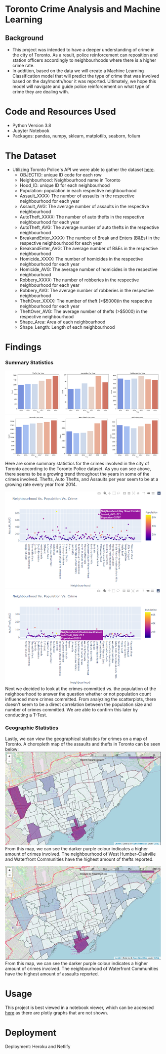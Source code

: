 # Toronto Crime Analysis and Machine Learning
## Background
- This project was intended to have a deeper understanding of crime in the city of Toronto. As a result, police reinforcement can reposition and station officers accordingly to neighbourhoods where there is a higher crime rate.
- In addition, based on the data we will create a Machine Learning Classification model that will predict the type of crime that was involved based on the day/month/hour it was reported. Ultimately, we hope this model will navigate and guide police reinforcement on what type of crime they are dealing with.
# Code and Resources Used
- Python Version 3.8
- Jupyter Notebook
- Packages: pandas, numpy, sklearn, matplotlib, seaborn, folium
# The Dataset
- Utilizing Toronto Police's API we were able to gather the dataset [here](https://data.torontopolice.on.ca/pages/open-data).
	- OBJECTID: unique ID code for each row
	- Neighbourhood: Neighbourhood name in Toronto
	- Hood_ID: unique ID for each neighbourhood
	- Population: population in each respective neighbourhood
	- Assault_XXXX: The number of assaults in the respective neighbourhood for each year
	- Assault_AVG: The average number of assaults in the respective neighbourhood
	- AutoTheft_XXXX: The number of auto thefts in the respective neighbourhood for each year
	- AutoTheft_AVG: The average number of auto thefts in the respective neighbourhood
	- BreakandEnter_XXXX: The number of Break and Enters (B&Es) in the respective neighbourhood for each year
	- BreakandEnter_AVG: The average number of B&Es in the respective neighbourhood
	- Homicide_XXXX: The number of homicides in the respective neighbourhood for each year
	- Homicide_AVG: The average number of homicides in the respective neighbourhood
	- Robbery_XXXX: The number of robberies in the respective neighbourhood for each year
	- Robbery_AVG: The average number of robberies in the respective neighbourhood
	- TheftOver_XXXX: The number of theft (>$5000)in the respective neighbourhood for each year
	- TheftOver_AVG: The average number of thefts (>$5000) in the respective neighbourhood
	- Shape_Area: Area of each neighbourhood
	- Shape_Length: Length of each neighbourhood
# Findings
### Summary Statistics
![](https://github.com/jason-huynh83/Toronto-Crime/blob/master/Images/Crimes1.PNG) ![](https://github.com/jason-huynh83/Toronto-Crime/blob/master/Images/Crime2.PNG)
Here are some summary statistics for the crimes involved in the city of Toronto according to the Toronto Police dataset. As you can see above, there seems to be a growing trend throughout the years in some of the crimes involved. Thefts, Auto Thefts, and Assaults per year seem to be at a growing rate every year from 2014. 

![](https://github.com/jason-huynh83/Toronto-Crime/blob/master/Images/assault_nbh_pop.PNG) ![](https://github.com/jason-huynh83/Toronto-Crime/blob/master/Images/auto_nbh_pop.PNG)
Next we decided to look at the crimes committed vs. the population of the neighbourhood to answer the question whether or not population count influenced more crimes committed. From analyzing the scatterplots, there doesn't seem to be a direct correlation between the population size and number of crimes committed. We are able to confirm this later by conducting a T-Test.

### Geographic Statistics
Lastly, we can view the geographical statistics for crimes on a map of Toronto. A choropleth map of the assaults and thefts in Toronto can be seen below:
![](https://github.com/jason-huynh83/Toronto-Crime/blob/master/Images/theft_map.PNG)
From this map, we can see the darker purple colour indicates a higher amount of crimes involved. The neighbourhood of West Humber-Clairville and Waterfront Communities have the highest amount of thefts reported.

![](https://github.com/jason-huynh83/Toronto-Crime/blob/master/Images/Assault_map.PNG)
From this map, we can see the darker purple colour indicates a higher amount of crimes involved. The neighbourhood of Waterfront Communities have the highest amount of assaults reported.

# Usage 
This project is best viewed in a notebook viewer, which can be accessed [here](https://nbviewer.jupyter.org/github/jason-huynh83/Toronto-Crime/blob/master/Toronto_Crime.ipynb) as there are plotly graphs that are not shown.

# Deployment 
Deployment: Heroku and Netlify
